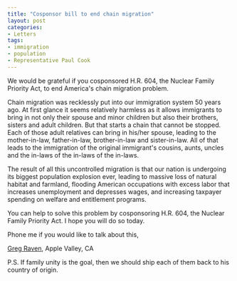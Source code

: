 ```yaml
---
title: "Cosponsor bill to end chain migration"
layout: post
categories:
- Letters
tags:
- immigration
- population
- Representative Paul Cook
---
```


We would be grateful if you cosponsored H.R. 604, the Nuclear Family Priority Act, to end America's chain migration problem.

Chain migration was recklessly put into our immigration system 50 years ago. At first glance it seems relatively harmless as it allows immigrants to bring in not only their spouse and minor children but also their brothers, sisters and adult children. But that starts a chain that cannot be stopped. Each of those adult relatives can bring in his/her spouse, leading to the mother-in-law, father-in-law, brother-in-law and sister-in-law. All of that leads to the immigration of the original immigrant's cousins, aunts, uncles and the in-laws of the in-laws of the in-laws.

The result of all this uncontrolled migration is that our nation is undergoing its biggest population explosion ever, leading to massive loss of natural habitat and farmland, flooding American occupations with excess labor that increases unemployment and depresses wages, and increasing taxpayer spending on welfare and entitlement programs.

You can help to solve this problem by cosponsoring H.R. 604, the Nuclear Family Priority Act. I hope you will do so today.

Phone me if you would like to talk about this,

[Greg Raven](https://www.gregraven.org), Apple Valley, CA

P.S. If family unity is the goal, then we should ship each of them back to his country of origin.